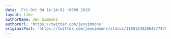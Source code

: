 ```yaml
---
date: 'Fri Oct 04 14:14:02 +0000 2019'
layout: like
authorName: Jen Simmons
authorUrl: 'https://twitter.com/jensimmons'
originalPost: 'https://twitter.com/jensimmons/status/1180123920646774785'
---
```

